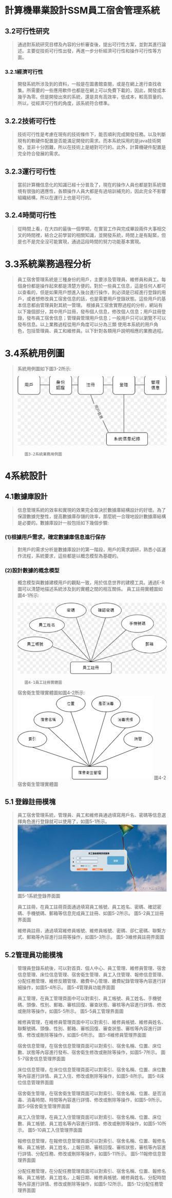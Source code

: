 # 計算機畢業設計SSM員工宿舍管理系統
## 3.2可行性研究
>通過對系統研究目標及內容的分析審查後，提出可行性方案，並對其進行論述。主要從技術可行性出發，再進一步分析經濟可行性和操作可行性等方面。
### 3.2.1經濟可行性
>開發系統所涉及到的資料，一般是在圖書館查閱，或是在網上進行查找收集。所需要的一些應用軟件也都是在網上可以免費下載的，因此，開發成本幾乎為零。但是開發出來的系統，還是具有高效率，低成本，較高質量的。所以，從經濟可行性的角度，該系統符合標準。
## 3.2.2技術可行性
>技術可行性是考慮在現有的技術條件下，能否順利完成開發任務。以及判斷現有的軟硬件配置是否能滿足開發的需求。而本系統採用的是java技術開發，並非十分困難，所以在技術上是絕對可行的。此外，計算機硬件配置是完全符合發展的需求。
## 3.2.3運行可行性
>當前計算機信息化的知識已經十分普及了，現在的操作人員也都是對系統環境有很強的適應性，各類操作人員大都是有過培訓補充的，因此完全不影響組織結構，所以在運行上也是可行的。
## 3.2.4時間可行性
>從時間上看，在大四的最後一個學期，在實習工作與完成畢設兩件大事相交叉的時間裡，結合之前學習的相關知識，並開發系統，時間上是有點緊，但是也不是完全沒可能實現，通過這段時間的努力功能基本實現。
# 3.3系統業務過程分析
>員工宿舍管理系統是三種身份的用戶，主要涉及管理員、維修員和員工。每個身份都是操作起來都是清楚方便的。對於一些員工信息，這是任何人都可以查看的，但是如果用戶想進入後台進行操作，則必須是已經進行登錄的用戶，或者想修改員工宿舍信息的話，也是需要用戶登錄狀態。這些用戶的基本信息都由管理員對其統一管理。
>根據員工宿舍實際過程的分析，網站有以下幾個部分，其中用戶註冊，發布個人信息，修改個人信息；用戶註冊登錄，發布員工宿舍信息；管理員管理用戶信息；一般用戶只可以瀏覽不可以發布信息。以上業務過程從用戶角度可以分為三類 使用本系統的用戶角色，包括管理員、員工和維修員。以下針對各類用戶說明相應的業務過程。
# 3.4系統用例圖
>系統用例圖如下圖3-2所示:
>
> ![image](https://github.com/XUYR00/FINAL/blob/main/image/3.2drawio.png)
>
>        圖3-2系統業務用例圖
#        4系統設計
## 4.1數據庫設計
>信息管理系統的效率和實現的效果完全取決於數據庫結構設計的好壞。為了保證數據完整性，提高數據庫存儲的效率，那麼統一合理地設計數據庫結構是必要的。數據庫設計一般包括如下幾個步驟:
### (1)根據用戶需求，確定數據庫信息進行保存
>對用戶的需求分析是數據庫設計的第一階段，用戶的需求調研，熟悉小區運作流程，系統要求，這些都是以概念模型為基礎的。
### (2)設計數據的概念模型
>概念模型與數據建模用戶的觀點一致，用於信息世界的建模工具。通過E-R圖可以清楚地描述系統涉及到的實體之間的相互關係。
>員工註冊實體圖如圖4-1所示:
>
> ![image](https://github.com/XUYR00/FINAL/blob/main/image/4.1drawio.png)
>
>        圖4-1員工註冊實體圖
> 宿舍衛生管理實體圖如圖4-2所示:
>![image](https://github.com/XUYR00/FINAL/blob/main/image/4-2.drawio.png)
> 圖4-2宿舍衛生管理實體圖

## 5.1 登錄註冊模塊
> 員工宿舍管理系統，管理員、員工和維修員通過填寫用戶名、密碼等信息選擇角色進行登錄就可以使用了，如圖5-1所示。
> ![image](https://github.com/XUYR00/FINAL/blob/main/image/5-1.png)
> 圖5-1系統登錄界面圖
> 
> 員工註冊，在員工註冊頁面通過填寫員工帳號、員工姓名、密碼、確認密碼、手機號碼、郵箱等信息完成員工註冊、如圖5-2所示。
> 圖5-2員工註冊界面圖
> 
> 維修員註冊，通過填寫維修員帳號、維修員帳號、密碼、卻仁密碼、聯繫方式、郵箱等內容進行註冊等操作，如圖5-3所示。
> 圖5-3維修員註冊界面圖
## 5.2管理員功能模塊
> 管理員登錄系統後，可以對首頁、個人中心、員工管理、維修員管理、宿舍信息管理、床位信息管理、宿舍衛生管理、員工入住管理、報修信息管理、分配任務管理、維修反饋管理、繳費中心管理、繳費紀錄管理等內容進行詳細操作，如圖5-4所示。
> 圖5-4管理員功能界面圖
>
> 員工管理，在員工管理頁面中可以對索引、員工帳號、員工姓名、手機號碼、頭像、性別、郵箱、審核回復、審查狀態、審核等內容進行詳情、修改或刪除等操作，如圖5-5所示。
> 圖5-5員工管理界面圖
> 
> 維修員管理，在維修員管理頁面中可以對索引、維修員帳號、維修員姓名、聯繫號碼、頭像、性別、郵箱、審核回復、審查狀態、審核等內容進行詳情、修改或刪除等操作，如圖5-6所示。
> 圖5-6維修員管理界面圖
> 
> 宿舍信息管理，在宿舍信息管理頁面可以對索引、宿舍名稱、位置、床位數、狀態等內容進行發布、宿舍衛生修改或刪除等操作，如圖5-7所示。
> 圖5-7宿舍信息管理界面圖
>
> 床位信息管理，在床位信息管理頁面可以對索引、宿舍名稱、位置、床位數等內容進行詳情、員工入住、修改或刪除等操作，如圖5-8所示。
> 圖5-8床位信息管理界面圖
>
> 宿舍衛生管理，在宿舍衛生管理頁面可以對索引、宿舍名稱、位置、是否消毒、消毒時間、時間等內容進行詳情、修改或刪除等操作，如圖5-9所示。
> 圖5-9宿舍衛生管理界面圖
>
> 員工入住管理，在員工入住管理頁面可以對索引、宿舍名稱、位置、床位數、員工帳號、員工姓名等內容進行詳情、修改或刪除等操作，如圖5-10所示。
> 圖5-10員工入住管理界面圖
>
> 報修信息管理，在報修信息管理頁面可以對索引、宿舍名稱、位置、報修名稱、員工帳號、員工姓名，上報日期、審核回復、審核狀態，審核等內容進行詳情、分配任務、修改或刪除等操作，如圖5-11所示。
> 圖5-11報修信息管理界面圖
>
> 分配任務管理，在分配任務管理頁面可以對索引、宿舍名稱、位置、報修名稱、員工帳號、員工姓名，上報日期、維修員帳號、維修員姓名、分配時間等內容進行詳情、修改或刪除等操作，如圖5-12所示。
> 圖5-12分配任務管理界面圖


